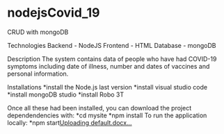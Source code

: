 # nodejsCovid_19
CRUD with mongoDB

Technologies
Backend - NodeJS Frontend - HTML Database - mongoDB

Description
The system contains data of people who have had COVID-19 symptoms including date of illness, number and dates of vaccines and personal information.

Installations
*install the Node.js last version *install visual studio code *install mongoDB studio *install Robo 3T

Once all these had been installed, you can download the project dependendencies with: *cd mysite *npm install To run the application locally: *npm start[Uploading default.docx…]()
